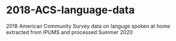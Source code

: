 # 2018-ACS-language-data
2018 American Community Survey data on languge spoken at home
extracted from IPUMS and processed Summer 2020
